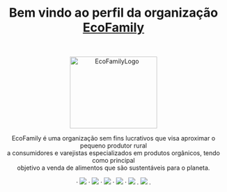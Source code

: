 <h1 align="center">Bem vindo ao perfil da organização <a href="https://github.com/Generation-ecoFamily">EcoFamily</a> </h1><br>

<p align="center">
  <a href="https://generation.org">
    <img src="https://avatars.githubusercontent.com/u/156122920?s=300&v=5" alt="EcoFamilyLogo" width="200" height="165">
  </a>
</p>

<p align="center">
  EcoFamily é uma organização sem fins lucrativos que visa aproximar o pequeno produtor rural<br> a consumidores e varejistas especializados em produtos orgânicos, tendo como principal<br> objetivo a venda de alimentos que são sustentáveis para o planeta.
</p>

<p align="center">
  ·
 <a href="_blank" target="_blank"><img src="https://img.shields.io/badge/Loja%20Virtual-00DFA2 target="_blank"></a>
  ·
  <a href="https://generation.org" target="_blank"><img src="https://img.shields.io/badge/Generation-F94C10" target="_blank"></a>
  ·
  <a href="https://github.com/Generation-ecoFamily/banco-de-dados" target="_blank"><img src="https://img.shields.io/badge/Projeto%20Principal-F94C10" target="_blank"></a>
  ·
   <a href="https://github.com/orgs/Generation-ecoFamily/people" target="_blank"><img src="https://img.shields.io/badge/Membros-F94C10" target="_blank"></a>
  ·
   <a href="https://github.com/Generation-ecoFamily/.github?tab=GPL-3.0-1-ov-file" target="_blank"><img src="https://img.shields.io/badge/Política%20De%20Uso-F94C10" target="_blank"></a>
  .
   <a href="https://github.com/Generation-ecoFamily/.github?tab=coc-ov-file" target="_blank"><img src="https://img.shields.io/badge/Código%20De%20Conduta-F94C10" target="_blank"></a>
  .
</p>
